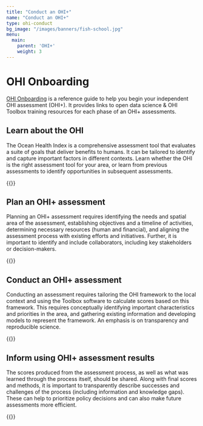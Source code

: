 ```yaml
---
title: "Conduct an OHI+"
name: "Conduct an OHI+"
type: ohi-conduct
bg_image: "/images/banners/fish-school.jpg"
menu:
  main:
    parent: 'OHI+'
    weight: 3
---
```


# OHI Onboarding

[OHI Onboarding](http://ohi-science.org/onboarding/) is a reference guide to help you begin your independent OHI assessment (OHI+). It provides links to open data science & OHI Toolbox training resources for each phase of an OHI+ assessments.

## Learn about the OHI

The Ocean Health Index is a comprehensive assessment tool that evaluates a suite of goals that deliver benefits to humans. It can be tailored to identify and capture important factors in different contexts. Learn whether the OHI is the right assessment tool for your area, or learn from previous assessments to identify opportunities in subsequent assessments.

{{<single-button text="Learn More" link="learn" >}}


## Plan an OHI+ assessment

Planning an OHI+ assessment requires identifying the needs and spatial area of the assessment, establishing objectives and a timeline of activities, determining necessary resources (human and financial), and aligning the assessment process with existing efforts and initiatives. Further, it is important to identify and include collaborators, including key stakeholders or decision-makers.

{{<single-button text="Learn More" link="plan" >}}

## Conduct an OHI+ assessment
Conducting an assessment requires tailoring the OHI framework to the local context and using the Toolbox software to calculate scores based on this framework. This requires conceptually identifying important characteristics and priorities in the area, and gathering existing information and developing models to represent the framework. An emphasis is on transparency and reproducible science.

{{<single-button text="Learn More" link="http://ohi-science.org/toolbox-training/" >}}


## Inform using OHI+ assessment results

The scores produced from the assessment process, as well as what was learned through the process itself, should be shared. Along with final scores and methods, it is important to transparently describe successes and challenges of the process (including information and knowledge gaps). These can help to prioritize policy decisions and can also make future assessments more efficient.


{{<single-button text="Learn More" link="inform" >}}
